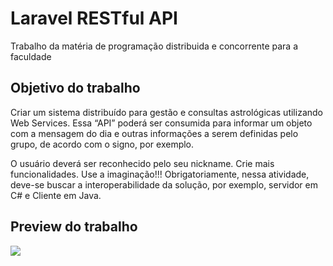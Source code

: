 
# Laravel RESTful API

Trabalho da matéria de programação distribuida e concorrente para a faculdade


## Objetivo do trabalho

Criar um sistema distribuído para gestão e consultas astrológicas utilizando Web Services. Essa “API”
poderá ser consumida para informar um objeto com a mensagem do dia e outras informações a serem
definidas pelo grupo, de acordo com o signo, por exemplo.

O usuário deverá ser reconhecido pelo seu nickname. Crie mais funcionalidades. Use a imaginação!!!
Obrigatoriamente, nessa atividade, deve-se buscar a interoperabilidade da solução, por exemplo, servidor
em C# e Cliente em Java.

## Preview do trabalho

<img src="https://i.imgur.com/DBuQYqA.png">

